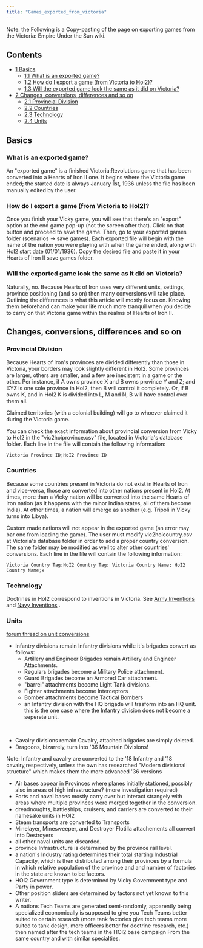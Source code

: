 ```yaml
---
title: "Games_exported_from_victoria"
---
```


Note: the Following is a Copy-pasting of the page on exporting games
from the Victoria: Empire Under the Sun wiki.

## Contents

-   [ 1 Basics ](#Basics)
    -   [ 1.1 What is an exported game? ](#What_is_an_exported_game.3F)
    -   [ 1.2 How do I export a game (from Victoria to HoI2)?
        ](#How_do_I_export_a_game_.28from_Victoria_to_HoI2.29.3F)
    -   [ 1.3 Will the exported game look the same as it did on
        Victoria?
        ](#Will_the_exported_game_look_the_same_as_it_did_on_Victoria.3F)
-   [ 2 Changes, conversions, differences and so on
    ](#Changes.2C_conversions.2C_differences_and_so_on)
    -   [ 2.1 Provincial Division ](#Provincial_Division)
    -   [ 2.2 Countries ](#Countries)
    -   [ 2.3 Technology ](#Technology)
    -   [ 2.4 Units ](#Units)

##  Basics 

###    What is an exported game? 

An "exported game" is a finished Victoria:Revolutions game that has been
converted into a Hearts of Iron II one. It begins where the Victoria
game ended; the started date is always January 1st, 1936 unless the file
has been manually edited by the user.

###    How do I export a game (from Victoria to HoI2)? 

Once you finish your Vicky game, you will see that there's an "export"
option at the end game pop-up (not the screen after that). Click on that
button and proceed to save the game. Then, go to your exported games
folder (scenarios -\> save games). Each exported file will begin with
the name of the nation you were playing with when the game ended, along
with HoI2 start date (01/01/1936). Copy the desired file and paste it in
your Hearts of Iron II save games folder.

###    Will the exported game look the same as it did on Victoria? 

Naturally, no. Because Hearts of Iron uses very different units,
settings, province positioning (and so on) then many conversions will
take place. Outlining the differences is what this article will mostly
focus on. Knowing them beforehand can make your life much more tranquil
when you decide to carry on that Victoria game within the realms of
Hearts of Iron II.

  

##    Changes, conversions, differences and so on 

###  Provincial Division 

Because Hearts of Iron's provinces are divided differently than those in
Victoria, your borders may look slightly different in HoI2. Some
provinces are larger, others are smaller, and a few are inexistent in a
game or the other. Per instance, if A owns province X and B owns
province Y and Z; and XYZ is one sole province in HoI2, then B will
control it completely. Or, if B owns K, and in HoI2 K is divided into L,
M and N, B will have control over them all.

Claimed territories (with a colonial building) will go to whoever
claimed it during the Victoria game.

You can check the exact information about provincial conversion from
Vicky to HoI2 in the "vic2hoiprovince.csv" file, located in Victoria's
database folder. Each line in the file will contain the following
information:

    Victoria Province ID;HoI2 Province ID

  

###  Countries 

Because some countries present in Victoria do not exist in Hearts of
Iron and vice-versa, those are converted into other nations present in
HoI2. At times, more than a Vicky nation will be converted into the same
Hearts of Iron nation (as it happens with the minor Indian states, all
of them become India). At other times, a nation will emerge as another
(e.g. Tripoli in Vicky turns into Libya).

Custom made nations will not appear in the exported game (an error may
bar one from loading the game). The user must modify vic2hoicountry.csv
at Victoria's database folder in order to add a proper country
conversion. The same folder may be modified as well to alter other
countries' conversions. Each line in the file will contain the following
information:

    Victoria Country Tag;HoI2 Country Tag; Victoria Country Name; HoI2 Country Name;x

###  Technology 

Doctrines in HoI2 correspond to inventions in Victoria. See [Army
Inventions](/index.php?title=Army_Inventions&action=edit&redlink=1 "Army Inventions (page does not exist)")
and [Navy
Inventions](/index.php?title=Navy_Inventions&action=edit&redlink=1 "Navy Inventions (page does not exist)")
.

###  Units 

[forum thread on unit
conversions](http://forum.paradoxplaza.com/forum/showthread.php?406223-What-does-a-engineers-brigade-convert-to-in-Hearts-of-Iron)

-   Infantry divisions remain Infantry divisions while it's brigades
    convert as follows:
    -   Artillery and Engineer Brigades remain Artillery and Engineer
        Attachments.
    -   Regulars brigades become a Military Police attachment.
    -   Guard Brigades become an Armored Car attachment.
    -   "barrel" attachments become Light Tank divisions.
    -   Fighter attachments become Interceptors
    -   Bomber attachments become Tactical Bombers
    -   an Infantry division with the HQ brigade will trasform into an
        HQ unit. this is the one case where the Infantry division does
        not become a seperete unit.

&nbsp;

-   Cavalry divisions remain Cavalry, attached brigades are simply
    deleted.
-   Dragoons, bizarrely, turn into '36 Mountain Divisions!

Note: Infantry and cavalry are converted to the '18 Infantry and '18
cavalry,respectively, unless the own has researched "Modern divisional
structure" which makes them the more advanced '36 versions

-   Air bases appear in Provinces where planes initially stationed,
    possibly also in areas of high infrastructure? (more investigation
    required)
-   Forts and naval bases mostly carry over but interact strangely with
    areas where multiple provinces were merged together in the
    conversion.
-   dreadnoughts, battleships, cruisers, and carriers are converted to
    their namesake units in HOI2
-   Steam transports are converted to Transports
-   Minelayer, Minesweeper, and Destroyer Flotilla attachements all
    convert into Destroyers
-   all other naval units are discarded.
-   province Infrastructure is determined by the province rail level.
-   a nation's Industry rating determines their total starting
    Industrial Capacity, which is then distributed among their provinces
    by a formula in which relative population of the province and and
    number of factories in the state are known to be factors.
-   HOI2 Government type is determined by Vicky Government type and
    Party in power.
-   Other position sliders are determined by factors not yet known to
    this writer.
-   A nations Tech Teams are generated semi-randomly, apparently being
    specialized economically is supposed to give you Tech Teams better
    suited to certain research (more tank factories give tech teams more
    suited to tank design, more officers better for doctrine research,
    etc.) then named after the tech teams in the HOI2 base campaign From
    the same country and with similar specialties.
